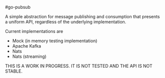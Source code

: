 #go-pubsub

A simple abstraction for message publishing and consumption that presents a uniform API, regardless of the underlying implementation.

Current implementations are

- Mock (in memory testing implementation)
- Apache Kafka
- Nats
- Nats (streaming)


THIS IS A WORK IN PROGRESS.  IT IS NOT TESTED AND THE API IS NOT STABLE.
